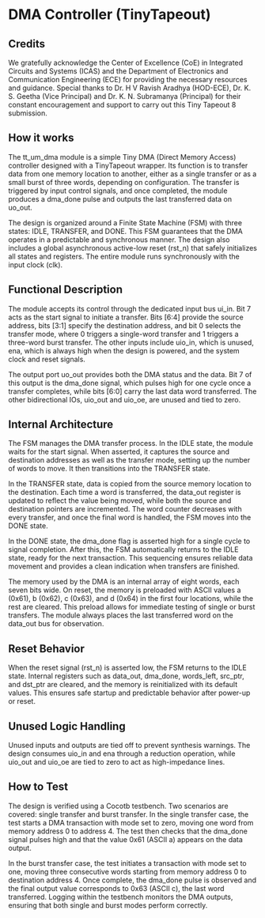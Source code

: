 <!---

This file is used to generate your project datasheet. Please fill in the information below and delete any unused
sections.

You can also include images in this folder and reference them in the markdown. Each image must be less than
512 kb in size, and the combined size of all images must be less than 1 MB.
-->

# DMA Controller (TinyTapeout)

## Credits

We gratefully acknowledge the Center of Excellence (CoE) in Integrated Circuits and Systems (ICAS) and the Department of Electronics and Communication Engineering (ECE) for providing the necessary resources and guidance. Special thanks to Dr. H V Ravish Aradhya (HOD-ECE), Dr. K. S. Geetha (Vice Principal) and Dr. K. N. Subramanya (Principal) for their constant encouragement and support to carry out this Tiny Tapeout 8 submission.

## How it works

The tt_um_dma module is a simple Tiny DMA (Direct Memory Access) controller designed with a TinyTapeout wrapper. Its function is to transfer data from one memory location to another, either as a single transfer or as a small burst of three words, depending on configuration. The transfer is triggered by input control signals, and once completed, the module produces a dma_done pulse and outputs the last transferred data on uo_out.

The design is organized around a Finite State Machine (FSM) with three states: IDLE, TRANSFER, and DONE. This FSM guarantees that the DMA operates in a predictable and synchronous manner. The design also includes a global asynchronous active-low reset (rst_n) that safely initializes all states and registers. The entire module runs synchronously with the input clock (clk).

## Functional Description

The module accepts its control through the dedicated input bus ui_in. Bit 7 acts as the start signal to initiate a transfer. Bits [6:4] provide the source address, bits [3:1] specify the destination address, and bit 0 selects the transfer mode, where 0 triggers a single-word transfer and 1 triggers a three-word burst transfer. The other inputs include uio_in, which is unused, ena, which is always high when the design is powered, and the system clock and reset signals.

The output port uo_out provides both the DMA status and the data. Bit 7 of this output is the dma_done signal, which pulses high for one cycle once a transfer completes, while bits [6:0] carry the last data word transferred. The other bidirectional IOs, uio_out and uio_oe, are unused and tied to zero.

## Internal Architecture

The FSM manages the DMA transfer process. In the IDLE state, the module waits for the start signal. When asserted, it captures the source and destination addresses as well as the transfer mode, setting up the number of words to move. It then transitions into the TRANSFER state.

In the TRANSFER state, data is copied from the source memory location to the destination. Each time a word is transferred, the data_out register is updated to reflect the value being moved, while both the source and destination pointers are incremented. The word counter decreases with every transfer, and once the final word is handled, the FSM moves into the DONE state.

In the DONE state, the dma_done flag is asserted high for a single cycle to signal completion. After this, the FSM automatically returns to the IDLE state, ready for the next transaction. This sequencing ensures reliable data movement and provides a clean indication when transfers are finished.

The memory used by the DMA is an internal array of eight words, each seven bits wide. On reset, the memory is preloaded with ASCII values a (0x61), b (0x62), c (0x63), and d (0x64) in the first four locations, while the rest are cleared. This preload allows for immediate testing of single or burst transfers. The module always places the last transferred word on the data_out bus for observation.

## Reset Behavior

When the reset signal (rst_n) is asserted low, the FSM returns to the IDLE state. Internal registers such as data_out, dma_done, words_left, src_ptr, and dst_ptr are cleared, and the memory is reinitialized with its default values. This ensures safe startup and predictable behavior after power-up or reset.

## Unused Logic Handling

Unused inputs and outputs are tied off to prevent synthesis warnings. The design consumes uio_in and ena through a reduction operation, while uio_out and uio_oe are tied to zero to act as high-impedance lines.

## How to Test

The design is verified using a Cocotb testbench. Two scenarios are covered: single transfer and burst transfer. In the single transfer case, the test starts a DMA transaction with mode set to zero, moving one word from memory address 0 to address 4. The test then checks that the dma_done signal pulses high and that the value 0x61 (ASCII a) appears on the data output.

In the burst transfer case, the test initiates a transaction with mode set to one, moving three consecutive words starting from memory address 0 to destination address 4. Once complete, the dma_done pulse is observed and the final output value corresponds to 0x63 (ASCII c), the last word transferred. Logging within the testbench monitors the DMA outputs, ensuring that both single and burst modes perform correctly.
